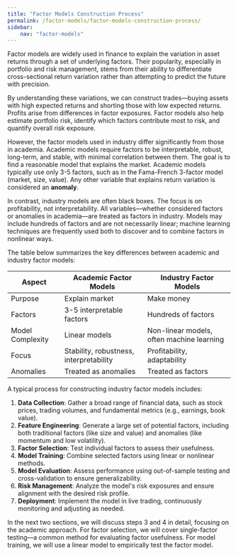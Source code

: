 ```yaml
---
title: "Factor Models Construction Process"
permalink: /factor-models/factor-models-construction-process/
sidebar:
    nav: "factor-models"
---
```


Factor models are widely used in finance to explain the variation in asset returns through a set of underlying factors. Their popularity, especially in portfolio and risk management, stems from their ability to differentiate cross-sectional return variation rather than attempting to predict the future with precision.

By understanding these variations, we can construct trades—buying assets with high expected returns and shorting those with low expected returns. Profits arise from differences in factor exposures. Factor models also help estimate portfolio risk, identify which factors contribute most to risk, and quantify overall risk exposure.

However, the factor models used in industry differ significantly from those in academia. Academic models require factors to be interpretable, robust, long-term, and stable, with minimal correlation between them. The goal is to find a reasonable model that explains the market. Academic models typically use only 3-5 factors, such as in the Fama-French 3-factor model (market, size, value). Any other variable that explains return variation is considered an **anomaly**.

In contrast, industry models are often black boxes. The focus is on profitability, not interpretability. All variables—whether considered factors or anomalies in academia—are treated as factors in industry. Models may include hundreds of factors and are not necessarily linear; machine learning techniques are frequently used both to discover and to combine factors in nonlinear ways.

The table below summarizes the key differences between academic and industry factor models:

| Aspect                | Academic Factor Models                          | Industry Factor Models                        |
|-----------------------|-------------------------------------------------|-----------------------------------------------|
| Purpose               | Explain market                                  | Make money                                    |
| Factors               | 3-5 interpretable factors                       | Hundreds of factors                           |
| Model Complexity      | Linear models                                   | Non-linear models, often machine learning     |
| Focus                 | Stability, robustness, interpretability         | Profitability, adaptability                   |
| Anomalies             | Treated as anomalies                            | Treated as factors                            |

A typical process for constructing industry factor models includes:

1. **Data Collection**: Gather a broad range of financial data, such as stock prices, trading volumes, and fundamental metrics (e.g., earnings, book value).
2. **Feature Engineering**: Generate a large set of potential factors, including both traditional factors (like size and value) and anomalies (like momentum and low volatility).
3. **Factor Selection**: Test individual factors to assess their usefulness.
4. **Model Training**: Combine selected factors using linear or nonlinear methods.
5. **Model Evaluation**: Assess performance using out-of-sample testing and cross-validation to ensure generalizability.
6. **Risk Management**: Analyze the model's risk exposures and ensure alignment with the desired risk profile.
7. **Deployment**: Implement the model in live trading, continuously monitoring and adjusting as needed.

In the next two sections, we will discuss steps 3 and 4 in detail, focusing on the academic approach. For factor selection, we will cover single-factor testing—a common method for evaluating factor usefulness. For model training, we will use a linear model to empirically test the factor model.
